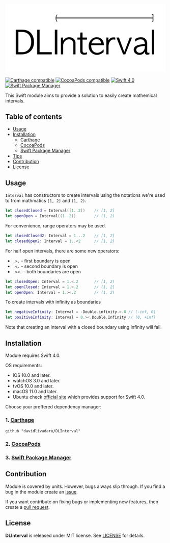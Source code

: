 <div align="center" markdown="1">

![DLInterval Logo](DLIntervalLogo.png)

</div>

[![Carthage compatible](https://img.shields.io/badge/Carthage-compatible-4BC51D.svg?style=flat)](https://github.com/Carthage/Carthage)
[![CocoaPods compatible](https://img.shields.io/badge/CocoaPods-compatible-4BC51D.svg?style=flat)](https://github.com/CocoaPods/CocoaPods)
[![Swift 4.0](https://img.shields.io/badge/Swift_4.0-compatible-orange.svg?style=flat)](https://swift.org)
[![Swift Package Manager](https://img.shields.io/badge/Swift_Package_Manager-compatible-orange.svg?style=flat)](https://swift.org/package-manager/)


This Swift module aims to provide a solution to easily create mathemical intervals.

## Table of contents

- [Usage](https://github.com/davidlivadaru/DLInterval#usage)
- [Installation](https://github.com/davidlivadaru/DLInterval#installation)
	- [Carthage](https://github.com/davidlivadaru/DLInterval#2-carthage)
	- [CocoaPods](https://github.com/davidlivadaru/DLInterval#3-cocoapods)
	- [Swift Package Manager](https://github.com/davidlivadaru/DLInterval#3-cocoapods)
- [Tips](https://github.com/davidlivadaru/DLInterval#tips)
- [Contribution](https://github.com/davidlivadaru/DLInterval#contribution)
- [License](https://github.com/davidlivadaru/DLInterval#license)

## Usage

`Interval` has constructors to create intervals using the notations we're used to from mathmatics `[1, 2]` and `(1, 2)`.

```swift
let closedClosed = Interval([1..2])    // [1, 2]
let openOpen = Interval((1..2))        // (1, 2)
```

For convenience, range operators may be used.

```swift
let closedClosed2: Interval = 1...2    // [1, 2]
let closedOpen2: Interval = 1..<2      // [1, 2)
```

For half open intervals, there are some new operators: 

*  `.>.`  - first boundary is open
*  `.<.`  - second boundary is open
*  `.><.` - both boundaries are open

```swift
let closedOpen: Interval = 1.<.2       // [1, 2)
let openClosed: Interval = 1.>.2       // (1, 2]
let openOpen: Interval = 1.><.2        // (1, 2)
```

To create intervals with infinity as boundaries

```swift
let negativeInfinity: Interval = -Double.infinity.>.0 // (-inf, 0]
let positiveInfinity: Interval = 0.><.Double.Infinity // (0, +inf)
```

Note that creating an interval with a closed boundary using infinity will fail.

## Installation

Module requires Swift 4.0.

OS requirements:

- iOS 10.0 and later.
- watchOS 3.0 and later.
- tvOS 10.0 and later.
- macOS 11.0 and later.
- Ubuntu check [official site](https://swift.org/download/#releases) which provides support for Swift 4.0.


Choose your preffered dependency manager:

### 1. [Carthage](https://github.com/Carthage/Carthage)

```
github "davidlivadaru/DLInterval"
```

### 2. [CocoaPods](https://github.com/CocoaPods/CocoaPods)

### 3. [Swift Package Manager](https://swift.org/package-manager/)

## Contribution

Module is covered by units. However, bugs always slip through.
If you find a bug in the module create an [issue](https://github.com/davidlivadaru/DLInterval/issues).

If you want contribute on fixing bugs or implementing new features, then create a [pull request](https://github.com/davidlivadaru/DLInterval/pulls).

## License

**DLInterval** is released under MIT license. See [LICENSE](LICENSE) for details.